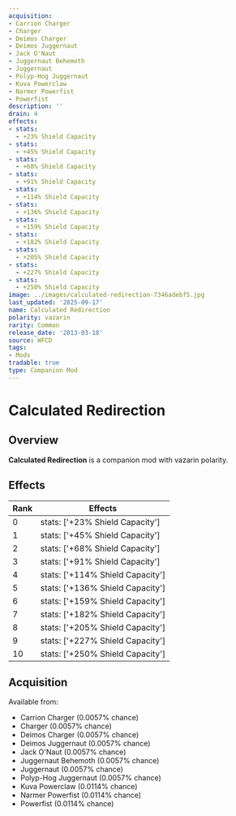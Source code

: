 ```yaml
---
acquisition:
- Carrion Charger
- Charger
- Deimos Charger
- Deimos Juggernaut
- Jack O'Naut
- Juggernaut Behemoth
- Juggernaut
- Polyp-Hog Juggernaut
- Kuva Powerclaw
- Narmer Powerfist
- Powerfist
description: ''
drain: 4
effects:
- stats:
  - +23% Shield Capacity
- stats:
  - +45% Shield Capacity
- stats:
  - +68% Shield Capacity
- stats:
  - +91% Shield Capacity
- stats:
  - +114% Shield Capacity
- stats:
  - +136% Shield Capacity
- stats:
  - +159% Shield Capacity
- stats:
  - +182% Shield Capacity
- stats:
  - +205% Shield Capacity
- stats:
  - +227% Shield Capacity
- stats:
  - +250% Shield Capacity
image: ../images/calculated-redirection-7346adebf5.jpg
last_updated: '2025-09-17'
name: Calculated Redirection
polarity: vazarin
rarity: Common
release_date: '2013-03-18'
source: WFCD
tags:
- Mods
tradable: true
type: Companion Mod
---
```


# Calculated Redirection

## Overview

**Calculated Redirection** is a companion mod with vazarin polarity.

## Effects

| Rank | Effects |
|------|----------|
| 0 | stats: ['+23% Shield Capacity'] |
| 1 | stats: ['+45% Shield Capacity'] |
| 2 | stats: ['+68% Shield Capacity'] |
| 3 | stats: ['+91% Shield Capacity'] |
| 4 | stats: ['+114% Shield Capacity'] |
| 5 | stats: ['+136% Shield Capacity'] |
| 6 | stats: ['+159% Shield Capacity'] |
| 7 | stats: ['+182% Shield Capacity'] |
| 8 | stats: ['+205% Shield Capacity'] |
| 9 | stats: ['+227% Shield Capacity'] |
| 10 | stats: ['+250% Shield Capacity'] |

## Acquisition

Available from:
- Carrion Charger (0.0057% chance)
- Charger (0.0057% chance)
- Deimos Charger (0.0057% chance)
- Deimos Juggernaut (0.0057% chance)
- Jack O'Naut (0.0057% chance)
- Juggernaut Behemoth (0.0057% chance)
- Juggernaut (0.0057% chance)
- Polyp-Hog Juggernaut (0.0057% chance)
- Kuva Powerclaw (0.0114% chance)
- Narmer Powerfist (0.0114% chance)
- Powerfist (0.0114% chance)

